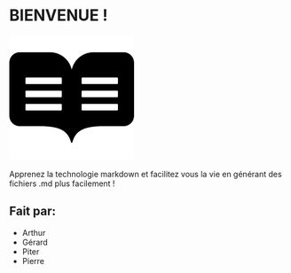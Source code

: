 # **BIENVENUE !**
![This is an image](images/readme-img.png)

Apprenez la technologie markdown et facilitez vous la vie en générant des fichiers .md plus facilement !

## Fait par:
* Arthur
* Gérard
* Piter
* Pierre

